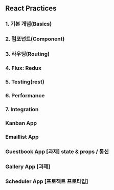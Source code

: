 ## React Practices

### 1. 기본 개념(Basics)
### 2. 컴포넌트(Component)
### 3. 라우팅(Routing)
### 4. Flux: Redux
### 5. Testing(rest)
### 6. Performance
### 7. Integration

### Kanban App
### Emaillist App   
### Guestbook App   [과제]  state & props / 통신
### Gallery App     [과제]
### Scheduler App   [프로젝트 프로타입]
